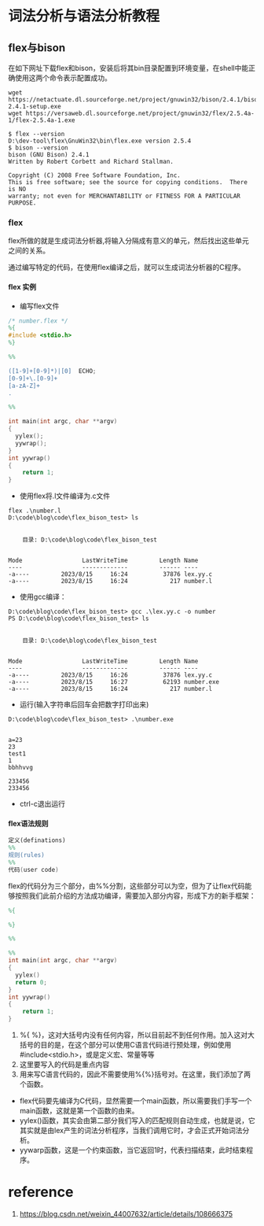 # 词法分析与语法分析教程

## flex与bison

在如下网址下载flex和bison，安装后将其bin目录配置到环境变量，在shell中能正确使用这两个命令表示配置成功。

```shell
wget https://netactuate.dl.sourceforge.net/project/gnuwin32/bison/2.4.1/bison-2.4.1-setup.exe
wget https://versaweb.dl.sourceforge.net/project/gnuwin32/flex/2.5.4a-1/flex-2.5.4a-1.exe
```

```shell
$ flex --version
D:\dev-tool\flex\GnuWin32\bin\flex.exe version 2.5.4
$ bison --version
bison (GNU Bison) 2.4.1
Written by Robert Corbett and Richard Stallman.

Copyright (C) 2008 Free Software Foundation, Inc.
This is free software; see the source for copying conditions.  There is NO
warranty; not even for MERCHANTABILITY or FITNESS FOR A PARTICULAR PURPOSE.
```

### flex

flex所做的就是生成词法分析器,将输入分隔成有意义的单元，然后找出这些单元之间的关系。

通过编写特定的代码，在使用flex编译之后，就可以生成词法分析器的C程序。

#### flex 实例

- 编写flex文件

```flex
/* number.flex */
%{
#include <stdio.h>
%}

%%

([1-9]+[0-9]*)|[0]	ECHO;
[0-9]+\.[0-9]+		
[a-zA-Z]+
.

%%

int main(int argc, char **argv)
{
  yylex();
  yywrap();
}
int yywrap()
{
	return 1;
}
```

- 使用flex将.l文件编译为.c文件

```shell
flex .\number.l
D:\code\blog\code\flex_bison_test> ls


    目录: D:\code\blog\code\flex_bison_test


Mode                 LastWriteTime         Length Name
----                 -------------         ------ ----
-a----         2023/8/15     16:24          37876 lex.yy.c
-a----         2023/8/15     16:24            217 number.l
```

- 使用gcc编译：

```shell
D:\code\blog\code\flex_bison_test> gcc .\lex.yy.c -o number
PS D:\code\blog\code\flex_bison_test> ls


    目录: D:\code\blog\code\flex_bison_test


Mode                 LastWriteTime         Length Name
----                 -------------         ------ ----
-a----         2023/8/15     16:26          37876 lex.yy.c
-a----         2023/8/15     16:27          62193 number.exe
-a----         2023/8/15     16:24            217 number.l
```

- 运行(输入字符串后回车会把数字打印出来)

```shell
D:\code\blog\code\flex_bison_test> .\number.exe


a=23
23
test1
1
bbhhvvg

233456
233456
```
- ctrl-c退出运行

#### flex语法规则

```flex
定义(definations)
%%
规则(rules)
%%
代码(user code)
```

flex的代码分为三个部分，由%%分割，这些部分可以为空，但为了让flex代码能够按照我们此前介绍的方法成功编译，需要加入部分内容，形成下方的新手框架：

```flex
%{

%}

%%

%%
int main(int argc, char **argv)
{
  yylex()
  return 0;
}
int yywrap()
{
	return 1;
}
```

1. %{ %}，这对大括号内没有任何内容，所以目前起不到任何作用。加入这对大括号的目的是，在这个部分可以使用C语言代码进行预处理，例如使用#include<stdio.h>，或是定义宏、常量等等
2. 这里要写入的代码是重点内容
3. 用来写C语言代码的，因此不需要使用%{%}括号对。在这里，我们添加了两个函数。

- flex代码要先编译为C代码，显然需要一个main函数，所以需要我们手写一个main函数，这就是第一个函数的由来。
- yylex()函数，其实会由第二部分我们写入的匹配规则自动生成，也就是说，它其实就是由lex产生的词法分析程序，当我们调用它时，才会正式开始词法分析。
- yywarp函数，这是一个约束函数，当它返回1时，代表扫描结束，此时结束程序。


# reference

1. https://blog.csdn.net/weixin_44007632/article/details/108666375